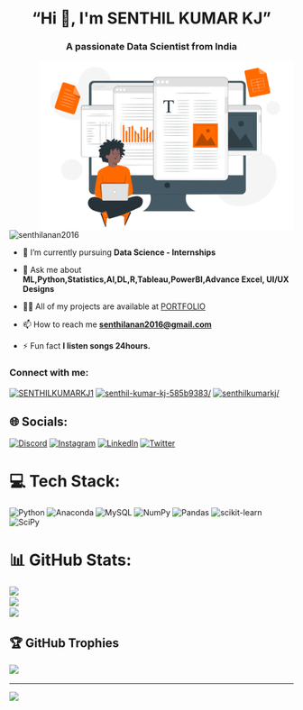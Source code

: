 <h1 align="center"><q>Hi 👋, I'm SENTHIL KUMAR KJ</q></h1>
<h3 align="center">A passionate Data Scientist from India</h3>

<img align="right" src="https://raw.githubusercontent.com/gabrlcj/gabrlcj/2aa161dfb942e25ec84396721837dfccc98e08f2/Illustration.svg" alt="Illustration" title="Illustration Storyset" width=450/>




<p align="left"> <img src="https://komarev.com/ghpvc/?username=senthilanan2016&label=Profile%20views&color=0e75b6&style=flat" alt="senthilanan2016" /> </p>


- 🌱 I’m currently pursuing **Data Science - Internships**

- 💬 Ask me about **ML,Python,Statistics,AI,DL,R,Tableau,PowerBI,Advance Excel, UI/UX Designs**

- 👨‍💻 All of my projects are available at [PORTFOLIO](https://senthilanan2016.github.io/SenthilKumarKJ_Portfolio/)

- 📫 How to reach me **senthilanan2016@gmail.com**

- ⚡ Fun fact **I listen songs 24hours.**

<h3 align="left">Connect with me:</h3>
<p align="left">
<a href="https://twitter.com/SENTHILKUMARKJ1" target="blank"><img align="center" src="https://raw.githubusercontent.com/rahuldkjain/github-profile-readme-generator/master/src/images/icons/Social/twitter.svg" alt="SENTHILKUMARKJ1" height="30" width="40" /></a>
<a href="https://www.linkedin.com/in/senthil-kumar-kj-585b9383/" target="blank"><img align="center" src="https://raw.githubusercontent.com/rahuldkjain/github-profile-readme-generator/master/src/images/icons/Social/linked-in-alt.svg" alt="senthil-kumar-kj-585b9383/" height="30" width="40" /></a>
<a href="https://www.instagram.com/senthilkumarkj/" target="blank"><img align="center" src="https://raw.githubusercontent.com/rahuldkjain/github-profile-readme-generator/master/src/images/icons/Social/instagram.svg" alt="senthilkumarkj/" height="30" width="40" /></a>
<!--<a href="https://www.hackerrank.com/@vishnuvardhank14" target="blank"><img align="center" src="https://raw.githubusercontent.com/rahuldkjain/github-profile-readme-generator/master/src/images/icons/Social/hackerrank.svg" alt="@vishnuvardhank14" height="30" width="40" /></a>-->
</p>


## 🌐 Socials:
[![Discord](https://img.shields.io/badge/Discord-%237289DA.svg?logo=discord&logoColor=white)](https://discord.gg/https://discord.gg/aKAjaNaH) [![Instagram](https://img.shields.io/badge/Instagram-%23E4405F.svg?logo=Instagram&logoColor=white)](https://www.instagram.com/senthilkumarkj/) [![LinkedIn](https://img.shields.io/badge/LinkedIn-%230077B5.svg?logo=linkedin&logoColor=white)](https://www.linkedin.com/in/senthil-kumar-kj-585b9383/) [![Twitter](https://img.shields.io/badge/Twitter-%231DA1F2.svg?logo=Twitter&logoColor=white)](https://twitter.com/SENTHILKUMARKJ1) 

# 💻 Tech Stack:
![Python](https://img.shields.io/badge/python-3670A0?style=for-the-badge&logo=python&logoColor=ffdd54) ![Anaconda](https://img.shields.io/badge/Anaconda-%2344A833.svg?style=for-the-badge&logo=anaconda&logoColor=white) ![MySQL](https://img.shields.io/badge/mysql-%2300f.svg?style=for-the-badge&logo=mysql&logoColor=white) ![NumPy](https://img.shields.io/badge/numpy-%23013243.svg?style=for-the-badge&logo=numpy&logoColor=white) ![Pandas](https://img.shields.io/badge/pandas-%23150458.svg?style=for-the-badge&logo=pandas&logoColor=white) ![scikit-learn](https://img.shields.io/badge/scikit--learn-%23F7931E.svg?style=for-the-badge&logo=scikit-learn&logoColor=white) ![SciPy](https://img.shields.io/badge/SciPy-%230C55A5.svg?style=for-the-badge&logo=scipy&logoColor=%white)  

# 📊 GitHub Stats:
![](https://github-readme-stats.vercel.app/api?username=senthilanan2016&theme=radical&hide_border=false&include_all_commits=true&count_private=false)<br/>
![](https://github-readme-streak-stats.herokuapp.com/?user=senthilanan2016&theme=radical&hide_border=false)<br/>
![](https://github-readme-stats.vercel.app/api/top-langs/?username=senthilanan2016&theme=radical&hide_border=false&include_all_commits=true&count_private=false&layout=compact)

## 🏆 GitHub Trophies
![](https://github-profile-trophy.vercel.app/?username=senthilanan2016&theme=radical&no-frame=false&no-bg=false&margin-w=4)

<!--### 🔝 Top Contributed Repo
![](https://github-contributor-stats.vercel.app/api?username=senthilanan2016&limit=5&theme=dark&combine_all_yearly_contributions=true)

### 😂 Random Dev Meme
<img src="https://rm.up.railway.app/" width="512px"/>-->

---
[![](https://visitcount.itsvg.in/api?id=senthilanan2016&icon=0&color=0)](https://visitcount.itsvg.in)
